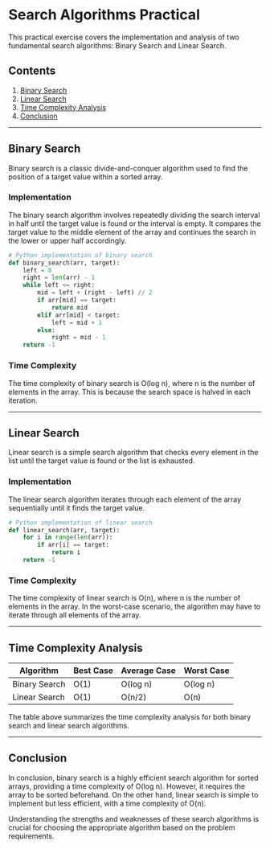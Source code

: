 # Search Algorithms Practical

This practical exercise covers the implementation and analysis of two fundamental search algorithms: Binary Search and Linear Search.

## Contents

1. [Binary Search](#binary-search)
2. [Linear Search](#linear-search)
3. [Time Complexity Analysis](#time-complexity-analysis)
4. [Conclusion](#conclusion)

---

## Binary Search

Binary search is a classic divide-and-conquer algorithm used to find the position of a target value within a sorted array.

### Implementation

The binary search algorithm involves repeatedly dividing the search interval in half until the target value is found or the interval is empty. It compares the target value to the middle element of the array and continues the search in the lower or upper half accordingly.

```python
# Python implementation of binary search
def binary_search(arr, target):
    left = 0
    right = len(arr) - 1
    while left <= right:
        mid = left + (right - left) // 2
        if arr[mid] == target:
            return mid
        elif arr[mid] < target:
            left = mid + 1
        else:
            right = mid - 1
    return -1
```

### Time Complexity

The time complexity of binary search is O(log n), where n is the number of elements in the array. This is because the search space is halved in each iteration.

---

## Linear Search

Linear search is a simple search algorithm that checks every element in the list until the target value is found or the list is exhausted.

### Implementation

The linear search algorithm iterates through each element of the array sequentially until it finds the target value.

```python
# Python implementation of linear search
def linear_search(arr, target):
    for i in range(len(arr)):
        if arr[i] == target:
            return i
    return -1
```

### Time Complexity

The time complexity of linear search is O(n), where n is the number of elements in the array. In the worst-case scenario, the algorithm may have to iterate through all elements of the array.

---

## Time Complexity Analysis

| Algorithm     | Best Case | Average Case | Worst Case |
|---------------|-----------|--------------|------------|
| Binary Search | O(1)      | O(log n)     | O(log n)   |
| Linear Search | O(1)      | O(n/2)       | O(n)       |

The table above summarizes the time complexity analysis for both binary search and linear search algorithms.

---

## Conclusion

In conclusion, binary search is a highly efficient search algorithm for sorted arrays, providing a time complexity of O(log n). However, it requires the array to be sorted beforehand. On the other hand, linear search is simple to implement but less efficient, with a time complexity of O(n).

Understanding the strengths and weaknesses of these search algorithms is crucial for choosing the appropriate algorithm based on the problem requirements.
